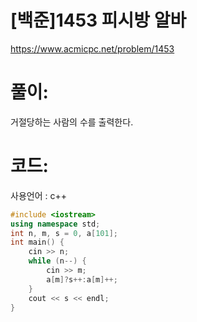 # [백준]1453 피시방 알바

https://www.acmicpc.net/problem/1453

# 풀이:

거절당하는 사람의 수를 출력한다.



# **코드:** 

사용언어 : c++
```c++
#include <iostream>
using namespace std;
int n, m, s = 0, a[101];
int main() {
	cin >> n;
	while (n--) {
		cin >> m;
		a[m]?s++:a[m]++;
	}
	cout << s << endl;
}
```

